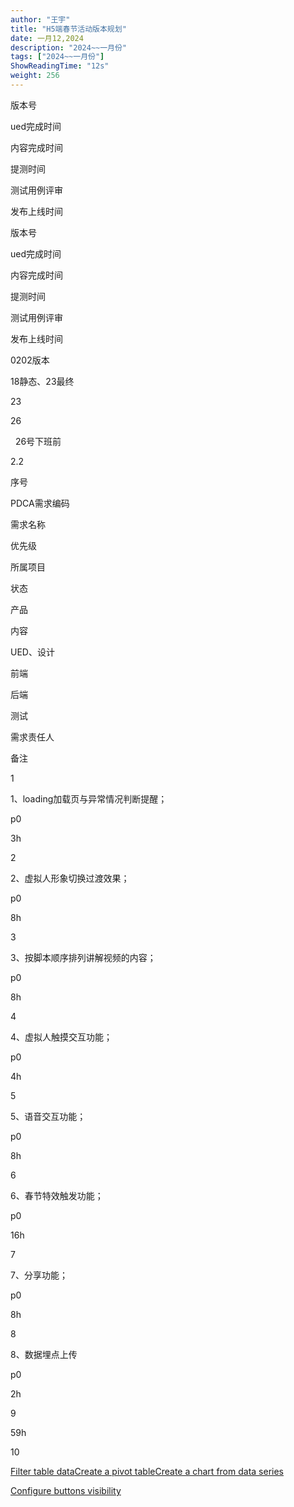 ```yaml
---
author: "王宇"
title: "H5端春节活动版本规划"
date: 一月12,2024
description: "2024~~一月份"
tags: ["2024~~一月份"]
ShowReadingTime: "12s"
weight: 256
---
```

版本号

ued完成时间

内容完成时间

提测时间

测试用例评审

发布上线时间

版本号

ued完成时间

内容完成时间

提测时间

测试用例评审

发布上线时间

0202版本

18静态、23最终

23

26

  26号下班前

2.2

  

  

  

  

  

  

序号

PDCA需求编码

需求名称

优先级

所属项目

状态

产品

内容

UED、设计

前端

后端

测试

需求责任人

备注

1

  

1、loading加载页与异常情况判断提醒；

p0

  

  

  

  

  

3h

  

  

  

  

2

  

2、虚拟人形象切换过渡效果；

p0

  

  

  

  

  

8h

  

  

  

  

3

  

3、按脚本顺序排列讲解视频的内容；

p0

  

  

  

  

  

8h

  

  

  

  

4

  

4、虚拟人触摸交互功能；

p0

  

  

  

  

  

4h

  

  

  

5

  

5、语音交互功能；

p0

  

  

  

  

  

8h

  

  

  

  

6

  

6、春节特效触发功能；

p0

  

  

  

  

  

16h

  

  

  

  

7

  

7、分享功能；

p0

  

  

  

  

  

8h

  

  

  

  

8

  

8、数据埋点上传

p0

  

  

  

  

  

2h

  

  

  

  

9

  

  

  

  

  

  

  

  

59h

  

  

  

  

10

  

  

  

  

  

  

  

  

  

  

  

  

  

[Filter table data](#)[Create a pivot table](#)[Create a chart from data series](#)

[Configure buttons visibility](/users/tfac-settings.action)